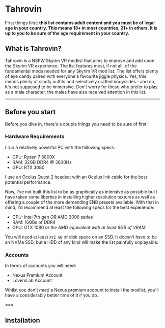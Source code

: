 # Tahrovin

First things first: __this list contains adult content and you must be of legal age in your country. This means 18+ in most countries, 21+ in others. It is up to you to be sure of the age requirement in your country.__

## What is Tahrovin?
Tahrovin is a NSFW Skyrim VR modlist that aims to improve and add upon the Skyrim VR experience. The list features most, if not all, of the fundamental mods needed for any Skyrim VR mod list. The list offers plenty of eye candy paired with everyone's favourite jiggle physics. Yes, this means plenty of slooty outfits and selectively crafted bodyslides - and no, it's not supposed to be immersive. Don't worry for those who prefer to play as a male character, the males have also received attention in this list.

---
## Before you start
Before you dive in, there's a couple things you need to be sure of first:

### Hardware Requirements
I run a relatively powerful PC with the following specs:
  * CPU: Ryzen 7 5800X
  * RAM: 32GB DDR4 @ 3600Hz
  * GPU: RTX 3080

I use an Oculus Quest 2 headset with an Oculus link cable for the best potential performance. 

Now, I've not built this list to be as graphically as intensive as possible but I have taken some liberties in installing higher resolution textures as well as offering a couple of the more demanding ENB presets available. With that in mind, I'd recommend at least the following specs for the best experience:
  * CPU: Intel 7th gen *OR* AMD 3000 series 
  * RAM: 16GBs of DDR4
  * GPU: GTX 1080 *or the AMD equivalent with at least 6GB of VRAM*

You will need at least `XYZ GB` of disk space on an SSD. It doesn't have to be an NVMe SSD, but a HDD of any kind will make the list painfully unplayable. 

### Accounts
In terms of accounts you will need:
  * Nexus Premium Account
  * LoversLab Account

Whilst you don't *need* a Nexus premium account to install the modlist, you'll have a considerably better time of it if you do.

===

## Installation
